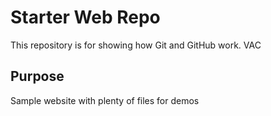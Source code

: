 # Starter Web Repo

This repository is for showing how Git and GitHub work. VAC

## Purpose

Sample website with plenty of files for demos
